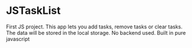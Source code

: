 # JSTaskList
First JS project. This app lets you add tasks, remove tasks or clear tasks. The data will be stored in the local storage. No backend used.
Built in pure javascript
